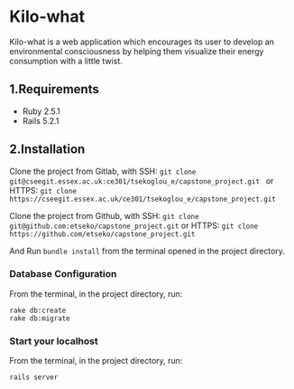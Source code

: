 # Kilo-what

Kilo-what is a web application which encourages its user to develop an environmental consciousness by helping them visualize their energy consumption with a little twist.

## 1.Requirements

* Ruby 2.5.1
* Rails 5.2.1


## 2.Installation

Clone the project from Gitlab,
with SSH:
`git clone git@cseegit.essex.ac.uk:ce301/tsekoglou_e/capstone_project.git `
or HTTPS:
`git clone https://cseegit.essex.ac.uk/ce301/tsekoglou_e/capstone_project.git`

Clone the project from Github,
with SSH:
`git clone git@github.com:etseko/capstone_project.git`
or HTTPS:
`git clone https://github.com/etseko/capstone_project.git`

And Run ` bundle install ` from the terminal opened in the project directory.

### Database Configuration

From the terminal, in the project directory, run:

```
rake db:create
rake db:migrate

```
### Start your localhost

From the terminal, in the project directory, run:

`rails server`

<!-- Things you may want to cover:

* Ruby version

* System dependencies

* Configuration

* Database creation

* Database initialization

* How to run the test suite

* Services (job queues, cache servers, search engines, etc.)

* Deployment instructions

* ... -->
